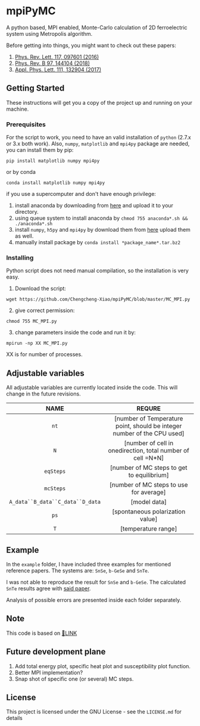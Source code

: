 # mpiPyMC

A python based, MPI enabled, Monte-Carlo calculation of  2D ferroelectric system using Metropolis algorithm.

Before getting into things, you might want to check out these papers:

1.  [Phys. Rev. Lett. 117, 097601 (2016)](https://link.aps.org/doi/10.1103/PhysRevLett.117.097601)
2.  [Phys. Rev. B 97, 144104 (2018)](https://link.aps.org/doi/10.1103/PhysRevB.97.144104)
3.  [Appl. Phys. Lett. 111, 132904 (2017)](https://aip.scitation.org/doi/10.1063/1.4996171)

## Getting Started

These instructions will get you a copy of the project up and running on your machine.

### Prerequisites

For the script to work, you need to have an valid installation of `python` (2.7.x or 3.x both work).
Also, `numpy`, `matplotlib` and `mpi4py` package are needed, you can install them by pip:
```
pip install matplotlib numpy mpi4py
```
or by conda
```
conda install matplotlib numpy mpi4py
```
if you use a supercomputer and don't have enough privilege:

1. install anaconda by downloading from [here](https://www.anaconda.com/download/) and upload it to your directory.
2. using queue system to install anaconda by `chmod 755 anaconda*.sh && ./anaconda*.sh`
3. install `numpy`, `h5py` and `mpi4py` by download them from [here](https://anaconda.org/anaconda/repo) upload them as well.
4. manually install package by `conda install *package_name*.tar.bz2`

### Installing

Python script does not need manual compilation, so the installation is very easy.

1. Download the script:
```
wget https://github.com/Chengcheng-Xiao/mpiPyMC/blob/master/MC_MPI.py
```

2. give correct permission:
```
chmod 755 MC_MPI.py
```

3. change parameters inside the code and run it by:
```
mpirun -np XX MC_MPI.py
```
XX is for number of processes.

## Adjustable variables

All adjustable variables are currently located inside the code. This will change in the future revisions.

| NAME                   | REQURE                                     |
|:----------------------:|:------------------------------------------:|
| `nt`                   | [number of Temperature point, should be integer number of the CPU used]                  |
| `N`                    | [number of cell in onedirection, total number of cell  =N*N]              |
| `eqSteps`              | [number of MC steps to get to equilibrium]              |
| `mcSteps`              | [number of MC steps to use for average]                        |
| `A_data``B_data``C_data``D_data`| [model data]                    |
| `ps`                   | [spontaneous polarization value]             |
| `T`                    | [temperature range]             |


## Example
In the `example` folder, I have included three examples for mentioned reference papers. The systems are: `SnSe`, `b-GeSe` and `SnTe`.

I was not able to reproduce the result for `SnSe` and `b-GeSe`.
The calculated `SnTe` results agree with [said paper](https://aip.scitation.org/doi/10.1063/1.4996171).

Analysis of possible errors are presented inside each folder separately.

## Note
This code is based on [🔗LINK](https://rajeshrinet.github.io/blog/2014/ising-model/)

## Future development plane
1. Add total energy plot, specific heat plot and susceptibility plot function.
2. Better MPI implementation?
3. Snap shot of specific one (or several) MC steps.

## License
  This project is licensed under the GNU License - see the `LICENSE.md` for details
